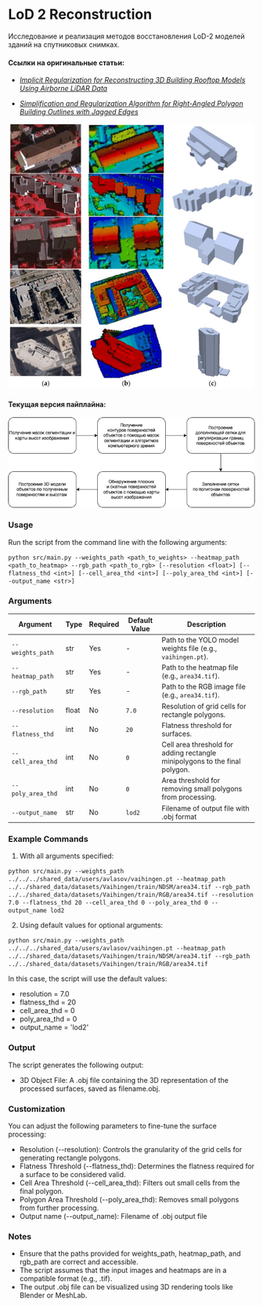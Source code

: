 # LoD 2 Reconstruction

Исследование и реализация методов восстановления LoD-2 моделей зданий на спутниковых снимках.

#### Ссылки на оригинальные статьи:

* *[Implicit Regularization for Reconstructing 3D Building Rooftop Models Using Airborne LiDAR Data](https://www.mdpi.com/1424-8220/17/3/621)*

* *[Simplification and Regularization Algorithm for Right-Angled Polygon Building Outlines with Jagged Edges](https://www.mdpi.com/2220-9964/12/12/469)*

![Visualisation of process LoD-2 reconstruction](/images/photo_2024-12-17_13-49-31.jpg)


#### Текущая версия пайплайна:

![Алгоритм](/images/reconstruction.drawio.png)

### Usage

Run the script from the command line with the following arguments:

```
python src/main.py --weights_path <path_to_weights> --heatmap_path <path_to_heatmap> --rgb_path <path_to_rgb> [--resolution <float>] [--flatness_thd <int>] [--cell_area_thd <int>] [--poly_area_thd <int>] [--output_name <str>]
```

### Arguments

| Argument         | Type  | Required | Default Value | Description                                                                 |
|------------------|-------|----------|---------------|-----------------------------------------------------------------------------|
| `--weights_path` | str   | Yes      | -             | Path to the YOLO model weights file (e.g., `vaihingen.pt`).                |
| `--heatmap_path` | str   | Yes      | -             | Path to the heatmap file (e.g., `area34.tif`).                             |
| `--rgb_path`     | str   | Yes      | -             | Path to the RGB image file (e.g., `area34.tif`).                           |
| `--resolution`   | float | No       | `7.0`         | Resolution of grid cells for rectangle polygons.                            |
| `--flatness_thd` | int   | No       | `20`          | Flatness threshold for surfaces.                                           |
| `--cell_area_thd`| int   | No       | `0`           | Cell area threshold for adding rectangle minipolygons to the final polygon. |
| `--poly_area_thd`| int   | No       | `0`           | Area threshold for removing small polygons from processing.                 |
| `--output_name`| str   | No       | `lod2`           |  Filename of output file with .obj format                |


### Example Commands

1. With all arguments specified:

```
python src/main.py --weights_path ../../../shared_data/users/avlasov/vaihingen.pt --heatmap_path ../../shared_data/datasets/Vaihingen/train/NDSM/area34.tif --rgb_path ../../shared_data/datasets/Vaihingen/train/RGB/area34.tif --resolution 7.0 --flatness_thd 20 --cell_area_thd 0 --poly_area_thd 0 --output_name lod2
```

2. Using default values for optional arguments:

```
python src/main.py --weights_path ../../../shared_data/users/avlasov/vaihingen.pt --heatmap_path ../../shared_data/datasets/Vaihingen/train/NDSM/area34.tif --rgb_path ../../shared_data/datasets/Vaihingen/train/RGB/area34.tif
```

In this case, the script will use the default values:
* resolution = 7.0
* flatness_thd = 20
* cell_area_thd = 0
* poly_area_thd = 0
* output_name = 'lod2'

### Output

The script generates the following output:

* 3D Object File: A .obj file containing the 3D representation of the processed surfaces, saved as filename.obj.


### Customization

You can adjust the following parameters to fine-tune the surface processing:

* Resolution (--resolution): Controls the granularity of the grid cells for generating rectangle polygons.
* Flatness Threshold (--flatness_thd): Determines the flatness required for a surface to be considered valid.
* Cell Area Threshold (--cell_area_thd): Filters out small cells from the final polygon.
* Polygon Area Threshold (--poly_area_thd): Removes small polygons from further processing.
* Output name (--output_name): Filename of .obj output file

### Notes

* Ensure that the paths provided for weights_path, heatmap_path, and rgb_path are correct and accessible.
* The script assumes that the input images and heatmaps are in a compatible format (e.g., .tif).
* The output .obj file can be visualized using 3D rendering tools like Blender or MeshLab.